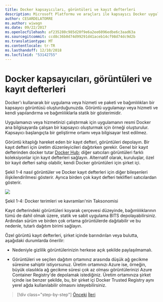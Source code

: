 ```yaml
---
title: Docker kapsayıcıları, görüntüleri ve kayıt defterleri
description: Microsoft Platformu ve araçları ile kapsayıcı Docker uygulaması yaşam
author: CESARDELATORRE
ms.author: wiwagn
ms.date: 09/22/2017
ms.openlocfilehash: af235280c985d20f9e6a2ee6096edbe6c3aad63a
ms.sourcegitcommit: ccd8c36b0d74d99291d41aceb14cf98d74dc9d2b
ms.translationtype: MT
ms.contentlocale: tr-TR
ms.lasthandoff: 12/10/2018
ms.locfileid: "53142755"
---
```

# <a name="docker-containers-images-and-registries"></a>Docker kapsayıcıları, görüntüleri ve kayıt defterleri

Docker'ı kullanarak bir uygulama veya hizmeti ve paketi ve bağımlılıkları bir kapsayıcı görüntüsü oluşturduğunuzda. Görüntü uygulamayı veya hizmeti ve kendi yapılandırma ve bağımlılıklarla statik bir gösterimidir.

Uygulamanızı veya hizmetinizi çalıştırmak için uygulamanın resmi Docker ana bilgisayarda çalışan bir kapsayıcı oluşturmak için örneği oluşturulur. Kapsayıcı başlangıçta bir geliştirme ortamı veya bilgisayar test edilmez.

Görüntü kitaplığı hareket eden bir kayıt defteri, görüntüleri depolayın. Bir kayıt defteri için üretim düzenleyicileri dağıtırken gerekir. Genel bir kayıt defterinden docker tutar [Docker Hub](https://hub.docker.com/); diğer satıcıları görüntüleri farklı koleksiyonlar için kayıt defterleri sağlayın. Alternatif olarak, kuruluşlar, özel bir kayıt defteri sahip olabilir, kendi Docker görüntüleri için şirket içi.

Şekil 1-4 nasıl görüntüler ve Docker kayıt defterleri için diğer bileşenleri ilişkilendirilmesi gösterir. Ayrıca birden çok kayıt defteri teklifleri satıcılardan gösterir.

![](./media/image4.png)

Şekil 1-4: Docker terimleri ve kavramları'nin Taksonomisi

Kayıt defterindeki görüntüleri koyarak çerçevesi düzeyinde, bağımlılıklarının tümü de dahil olmak üzere, statik ve sabit uygulama BITS depolayabilirsiniz. Ardından sürüm ve birden çok ortama görüntülerde dağıtabilir ve bu nedenle, tutarlı dağıtım birimi sağlayın.

Özel görüntü kayıt defterleri, şirket içinde barındırılan veya bulutta, aşağıdaki durumlarda önerilir:

-   Nedeniyle gizlilik görüntülerinizin herkese açık şekilde paylaşılmamalı.

-   Görüntüleri ve seçilen dağıtım ortamınız arasında düşük ağ gecikme süresine sahiptir istiyorsunuz. Üretim ortamınızı Azure ise, örneğin, büyük olasılıkla ağ gecikme süresi çok az olması görüntülerinizi Azure Container Registry'de depolamak istediğiniz. Üretim ortamınıza şirket içinde ise benzer şekilde, bu, bir şirket içi Docker Trusted Registry aynı yerel ağda kullanılabilir olmasını isteyebilirsiniz.

>[!div class="step-by-step"]
>[Önceki](docker-terminology.md)
>[İleri](Docker-application-lifecycle/index.md)